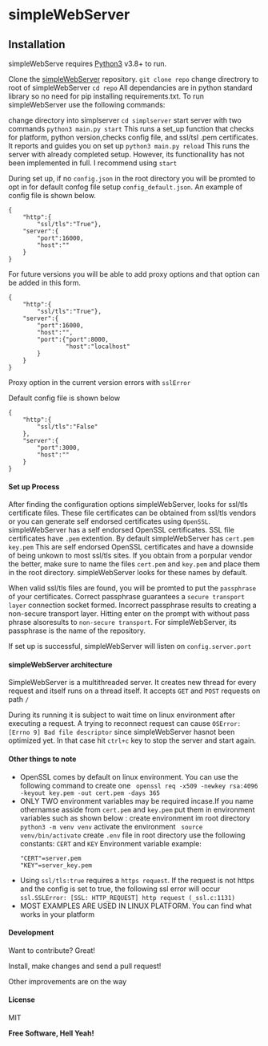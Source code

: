 # simpleWebServer
## Installation

simpleWebServe requires [Python3](https://python.org/) v3.8+ to run.

Clone the [simpleWebServer](https://github.com/Sammy-Barasa/simpleWebServer.git) repository.
```git clone repo```
change directrory to root of simpleWebServer
```cd repo```
All dependancies are in python standard library so no need for pip installing requirements.txt. 
To run simpleWebServer use the following commands:

change directory into simplserver
```cd simplserver```
start server with two commands
```python3 main.py start```
This runs a set_up function that checks for platform, python version,checks config file, and ssl/tsl .pem certificates. It reports and guides you on set up
```python3 main.py reload```
This runs the server with already completed setup. However, its functionallity has not been implemented in full. I recommend using ```start```

During set up, if no ```config.json``` in the root directory you will be promted to opt in for default confog file setup `config_default.json`. An example of config file is shown below.
``` 
{
    "http":{
        "ssl/tls":"True"},
    "server":{
        "port":16000,
        "host":""
    }
}
```
For future versions you will be able to add proxy options and that option can be added in this form.
``` 
{
    "http":{
        "ssl/tls":"True"},
    "server":{
        "port":16000,
        "host":"",
        "port":{"port":8000,
                "host":"localhost"
        }
    }
}
```
Proxy option in the current version errors with ```sslError```

Default config file is shown below
```
{
    "http":{
        "ssl/tls":"False"
    },
    "server":{
        "port":3000,
        "host":""
    }
}
```
#### Set up Process
After finding the configuration options simpleWebServer, looks for ssl/tls certificate files. These file certificates can be obtained from ssl/tls vendors or you can generate self endorsed certificates using ```OpenSSL```. simpleWebServer has a self endorsed OpenSSL certificates. SSL file certificates have ``.pem`` extention.
By default simpleWebServer has
```cert.pem```
```key.pem```
This are self endorsed OpenSSL certificates and have a downside of being unkown to most ssl/tls sites. If you obtain from a porpular vendor the better, make sure to name the files ```cert.pem``` and ```key.pem``` and place them in the root directory. simpleWebServer looks for these names by default.

When valid ssl/tls files are found, you will be promted to put the `passphrase` of your certificates. Correct passphrase guarantees a `secure transport layer` connection socket formed. Incorrect passphrase results to creating a non-secure transport layer. Hitting enter on the prompt with without pass phrase alsoresults to `non-secure transport`. For simpleWebServer, its passphrase is the name of the repository.

If set up is successful, simpleWebServer will listen on `config.server.port`

#### simpleWebServer architecture
SimpleWebServer is a multithreaded server. It creates new thread for every request and itself runs on a thread itself.
It accepts `GET` and `POST` requests on path `/`

During its running it is subject to wait time on linux environment after executing a request. A trying to reconnect request can cause `OSError: [Errno 9] Bad file descriptor` since simpleWebServer hasnot been optimized yet. In that case hit `ctrl+c` key to stop the server and start again.

#### Other things to note

- OpenSSL comes by default on linux environment. You can use the following command to create one  ``` openssl req -x509 -newkey rsa:4096 -keyout key.pem -out cert.pem -days 365```
- ONLY TWO environment variables may be required incase.If you name othernamse asside from `cert.pem` and `key.pem` put them in environment variables such as shown below :
    create environment im root directory
    ```python3 -m venv venv```
    activate the environment
    ``` source venv/bin/activate```
    create `.env` file in root directory 
    use the following constants: `CERT` and `KEY`
    Environment variable example:
    ```
    "CERT"=server.pem
    "KEY"=server_key.pem
    ```
- Using `ssl/tls:true` requires a `https request`. If the request is not https and the config is set to true, the following ssl error will occur
```ssl.SSLError: [SSL: HTTP_REQUEST] http request (_ssl.c:1131)```
- MOST EXAMPLES ARE USED IN LINUX PLATFORM. You can find what works in your platform

#### Development

Want to contribute? Great!

Install, make changes and send a pull request!

Other improvements are on the way

#### License

MIT

**Free Software, Hell Yeah!**